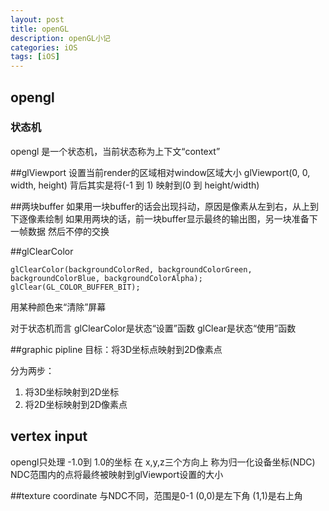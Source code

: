 ```yaml
---
layout: post
title: openGL
description: openGL小记
categories: iOS
tags: [iOS]
---
```

## opengl

### 状态机
opengl 是一个状态机，当前状态称为上下文“context”

##glViewport
设置当前render的区域相对window区域大小
glViewport(0, 0, width, height)
背后其实是将(-1 到 1) 映射到(0 到 height/width)

##两块buffer
如果用一块buffer的话会出现抖动，原因是像素从左到右，从上到下逐像素绘制
如果用两块的话，前一块buffer显示最终的输出图，另一块准备下一帧数据
然后不停的交换

##glClearColor

	glClearColor(backgroundColorRed, backgroundColorGreen, backgroundColorBlue, backgroundColorAlpha);
	glClear(GL_COLOR_BUFFER_BIT);
	
用某种颜色来“清除”屏幕

对于状态机而言
glClearColor是状态“设置”函数
glClear是状态“使用”函数

##graphic pipline
目标：将3D坐标点映射到2D像素点

分为两步：

1. 将3D坐标映射到2D坐标
2. 将2D坐标映射到2D像素点

## vertex input
opengl只处理 -1.0到 1.0的坐标 在 x,y,z三个方向上
称为归一化设备坐标(NDC)
NDC范围内的点将最终被映射到glViewport设置的大小



##texture coordinate
与NDC不同，范围是0-1
(0,0)是左下角 (1,1)是右上角


 